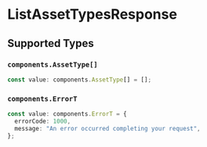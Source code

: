 # ListAssetTypesResponse


## Supported Types

### `components.AssetType[]`

```typescript
const value: components.AssetType[] = [];
```

### `components.ErrorT`

```typescript
const value: components.ErrorT = {
  errorCode: 1000,
  message: "An error occurred completing your request",
};
```

